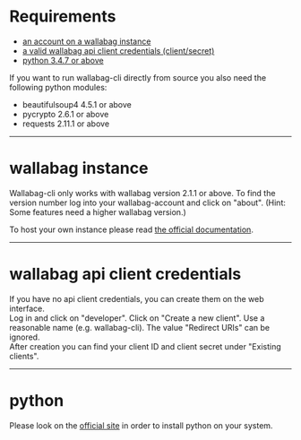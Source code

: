 # Requirements

- [an account on a wallabag instance](#server)
- [a valid wallabag api client credentials (client/secret)](#oauth2)
- [python 3.4.7 or above](#python)

If you want to run wallabag-cli directly from source you also need the following python modules:

- beautifulsoup4 4.5.1 or above
- pycrypto 2.6.1 or above
- requests 2.11.1 or above

--------------------------------------------------------------------------------

# []()wallabag instance

Wallabag-cli only works with wallabag version 2.1.1 or above. To find the version number log into your wallabag-account and click on "about".
(Hint: Some features need a higher wallabag version.)

To host your own instance please read [the official documentation](http://doc.wallabag.org/en/master/user/installation.html).

--------------------------------------------------------------------------------

# []()wallabag api client credentials

If you have no api client credentials, you can create them on the web interface.<br>
Log in and click on "developer". Click on "Create a new client". Use a reasonable name (e.g. wallabag-cli). The value "Redirect URIs" can be ignored.<br>
After creation you can find your client ID and client secret under "Existing clients".

--------------------------------------------------------------------------------

# []()python

Please look on the [official site](https://www.python.org/) in order to install python on your system.
